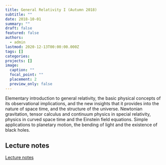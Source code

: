 ```yaml
---
title: General Relativity I (Autumn 2018)
subtitle: ""
date: 2018-10-01
summary: ""
draft: false
featured: false
authors:
  - admin
lastmod: 2020-12-13T00:00:00.000Z
tags: []
categories:
projects: []
image:
  caption: ""
  focal_point: ""
  placement: 2
  preview_only: false
---
```

Elementary introduction to general relativity, the basic physical concepts of its observational implications, and the new insights that it provides into the nature of space time, and the structure of the universe. Newtonian gravitation, tensor calculus and continuum physics in special relativity, physics in curved space time and the Einstein field equations. Simple applications to planetary motion, the bending of light and the existence of black holes.

## Lecture notes

[Lecture notes](uploads/lecture_notes.pdf)
